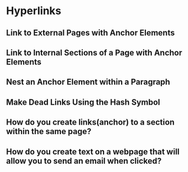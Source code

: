 # Hyperlinks

## Link to External Pages with Anchor Elements

## Link to Internal Sections of a Page with Anchor Elements

## Nest an Anchor Element within a Paragraph

## Make Dead Links Using the Hash Symbol

## How do you create links\(anchor\) to a section within the same page?

## How do you create text on a webpage that will allow you to send an email when clicked?


